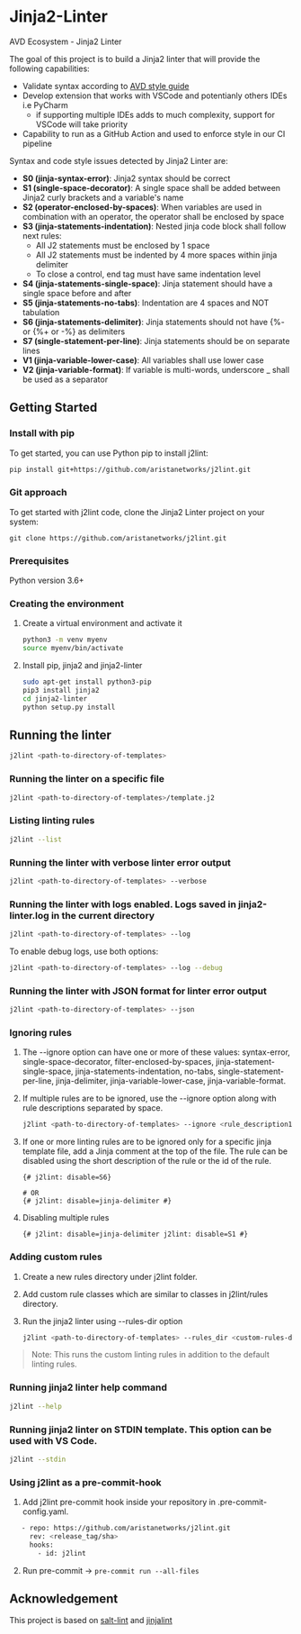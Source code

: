 # Jinja2-Linter

AVD Ecosystem - Jinja2 Linter

The goal of this project is to build a Jinja2 linter that will provide the following capabilities:

- Validate syntax according to [AVD style guide](https://avd.sh/en/latest/docs/contribution/style-guide.html)
- Develop extension that works with VSCode and potentianly others IDEs i.e PyCharm
  - if supporting multiple IDEs adds to much complexity, support for VSCode will take priority
- Capability to run as a GitHub Action and used to enforce style in our CI pipeline

Syntax and code style issues detected by Jinja2 Linter are:

* **S0 (jinja-syntax-error)**: Jinja2 syntax should be correct
* **S1 (single-space-decorator)**: A single space shall be added between Jinja2 curly brackets and a variable's name
* **S2 (operator-enclosed-by-spaces)**: When variables are used in combination with an operator, the operator shall be enclosed by space
* **S3 (jinja-statements-indentation)**: Nested jinja code block shall follow next rules:
   - All J2 statements must be enclosed by 1 space
   - All J2 statements must be indented by 4 more spaces within jinja delimiter
   - To close a control, end tag must have same indentation level
* **S4 (jinja-statements-single-space)**: Jinja statement should have a single space before and after
* **S5 (jinja-statements-no-tabs)**: Indentation are 4 spaces and NOT tabulation
* **S6 (jinja-statements-delimiter)**: Jinja statements should not have {%- or {%+ or -%} as delimiters
* **S7 (single-statement-per-line)**: Jinja statements should be on separate lines
* **V1 (jinja-variable-lower-case)**: All variables shall use lower case
* **V2 (jinja-variable-format)**: If variable is multi-words, underscore _ shall be used as a separator

## Getting Started

### Install with pip

To get started, you can use Python pip to install j2lint:

```bash
pip install git+https://github.com/aristanetworks/j2lint.git
```

### Git approach

To get started with j2lint code, clone the Jinja2 Linter project on your system:

```
git clone https://github.com/aristanetworks/j2lint.git
```

### Prerequisites

Python version 3.6+


### Creating the environment

1. Create a virtual environment and activate it

    ```bash
    python3 -m venv myenv
    source myenv/bin/activate
    ```

2. Install pip, jinja2 and jinja2-linter

    ```bash
    sudo apt-get install python3-pip
    pip3 install jinja2
    cd jinja2-linter
    python setup.py install
    ```

## Running the linter

```bash
j2lint <path-to-directory-of-templates>
```

### Running the linter on a specific file

```bash
j2lint <path-to-directory-of-templates>/template.j2
```

### Listing linting rules

```bash
j2lint --list
```

### Running the linter with verbose linter error output

```bash
j2lint <path-to-directory-of-templates> --verbose
```

### Running the linter with logs enabled. Logs saved in jinja2-linter.log in the current directory

```bash
j2lint <path-to-directory-of-templates> --log
```

To enable debug logs, use both options:

```bash
j2lint <path-to-directory-of-templates> --log --debug
```

### Running the linter with JSON format for linter error output

```bash
j2lint <path-to-directory-of-templates> --json
```

### Ignoring rules

1. The --ignore option can have one or more of these values: syntax-error, single-space-decorator, filter-enclosed-by-spaces, jinja-statement-single-space, jinja-statements-indentation, no-tabs, single-statement-per-line, jinja-delimiter, jinja-variable-lower-case, jinja-variable-format.

2. If multiple rules are to be ignored, use the --ignore option along with rule descriptions separated by space.

    ```bash
    j2lint <path-to-directory-of-templates> --ignore <rule_description1> <rule_desc>
    ```

3. If one or more linting rules are to be ignored only for a specific jinja template file, add a Jinja comment at the top of the file. The rule can be disabled using the short description of the rule or the id of the rule.


    ```jinja2
    {# j2lint: disable=S6}
  
    # OR
    {# j2lint: disable=jinja-delimiter #}
    ```
4. Disabling multiple rules

    ```jinja2
    {# j2lint: disable=jinja-delimiter j2lint: disable=S1 #}
    ```

### Adding custom rules

1. Create a new rules directory under j2lint folder.
2. Add custom rule classes which are similar to classes in j2lint/rules directory.
3. Run the jinja2 linter using --rules-dir option

    ```bash
    j2lint <path-to-directory-of-templates> --rules_dir <custom-rules-directory>
    ```

> Note: This runs the custom linting rules in addition to the default linting rules.

### Running jinja2 linter help command

```bash
j2lint --help
```

### Running jinja2 linter on STDIN template. This option can be used with VS Code.

```bash
j2lint --stdin
```

### Using j2lint as a pre-commit-hook

1. Add j2lint pre-commit hook inside your repository in .pre-commit-config.yaml.
```bash
   - repo: https://github.com/aristanetworks/j2lint.git
     rev: <release_tag/sha>
     hooks:
       - id: j2lint
```

2. Run pre-commit -> ```pre-commit run --all-files ```

## Acknowledgement

This project is based on [salt-lint](https://github.com/warpnet/salt-lint) and [jinjalint](https://github.com/motet-a/jinjalint)
